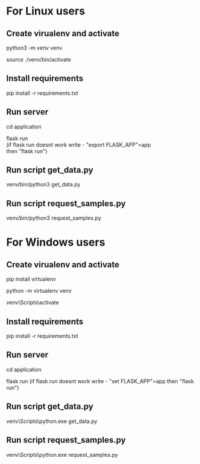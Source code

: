 <h1>For Linux users</h1>
  <h2>Create virualenv and activate</h2>
    <p>python3 -m venv venv</p>
    <p>source ./venv/bin/activate</p>
   <h2>Install requirements</h2>
     <p>pip install -r requirements.txt</p>
   <h2>Run server</h2>
   <p>cd application</p>
   <p>flask run<br> (if flask run doesnt work write - "export FLASK_APP"=app<br>
    then "flask run")</p>
   <h2>Run script get_data.py</h2>
    <p>venv/bin/python3 get_data.py</p>
   <h2>Run script request_samples.py</h2>
    <p>venv/bin/python3 request_samples.py</p>

   

<h1>For Windows users</h1>
  <h2>Create virualenv and activate</h2>
    <p>pip install virtualenv</p>
    <p>python -m virtualenv venv</p>
    <p>venv\Scripts\activate</p>
   <h2>Install requirements</h2>
     <p>pip install -r requirements.txt</p>
   <h2>Run server</h2>
   <p>cd application</p>
   <p>flask run  (if flask run doesnt work write - "set FLASK_APP"=app
then "flask run")</p>
    <h2>Run script get_data.py</h2>
    <p>venv\Scripts\python.exe get_data.py</p>
   <h2>Run script request_samples.py</h2>
    <p>venv\Scripts\python.exe request_samples.py</p>
